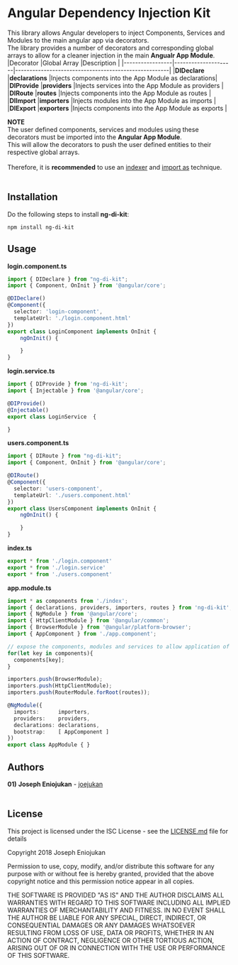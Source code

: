 # Angular Dependency Injection Kit
This library allows Angular developers to inject Components, Services and Modules to the main angular 
app via decorators.<br/>
The library provides a number of decorators and corresponding global arrays to allow for a cleaner injection in the main **Angualr App Module**.
|Decorator        |Global Array         |Description                                           |
|-----------------|---------------------|------------------------------------------------------|
|**DIDeclare**    |**declarations**     |Injects components into the App Module as declarations|
|**DIProvide**    |**providers**        |Injects services into the App Module as providers     |
|**DIRoute**      |**routes**           |Injects components into the App Module as routes      |
|**DIImport**     |**importers**        |Injects modules into the App Module as imports        |
|**DIExport**     |**exporters**        |Injects components into the App Module as exports     |<br/>

**NOTE**<br/>
The user defined components, services and modules using these decorators must be imported into the **Angular App Module**.<br/>
This will allow the decorators to push the user defined entities to their respective global arrays.<br/><br/>
Therefore, it is **recommended** to use an [indexer](https://www.npmjs.com/package/ts-indexer) and [import as](#importas) technique.<br/><br/>

## Installation
Do the following steps to install **ng-di-kit**:
```
npm install ng-di-kit
```

## Usage
**login.component.ts**
``` typescript
import { DIDeclare } from "ng-di-kit";
import { Component, OnInit } from '@angular/core';

@DIDeclare()
@Component({
  selector: 'login-component',
  templateUrl: './login.component.html'
})
export class LoginComponent implements OnInit {
    ngOnInit() {

    }
}
```

**login.service.ts**
``` typescript
import { DIProvide } from 'ng-di-kit';
import { Injectable } from '@angular/core';

@DIProvide()
@Injectable()
export class LoginService  {

}
```

**users.component.ts**
``` typescript
import { DIRoute } from "ng-di-kit";
import { Component, OnInit } from '@angular/core';

@DIRoute()
@Component({
  selector: 'users-component',
  templateUrl: './users.component.html'
})
export class UsersComponent implements OnInit {
    ngOnInit() {

    }
}
```

**index.ts**
```typescript
export * from './login.component'
export * from './login.service'
export * from './users.component'
```

**app.module.ts** <a name="importas"></a>
```typescript
import * as components from './index';
import { declarations, providers, importers, routes } from 'ng-di-kit';
import { NgModule } from '@angular/core';
import { HttpClientModule } from '@angular/common';
import { BrowserModule } from '@angular/platform-browser';
import { AppComponent } from './app.component';

// expose the components, modules and services to allow application of decorators
for(let key in components){
  components[key];
}

importers.push(BrowserModule);
importers.push(HttpClientModule);
importers.push(RouterModule.forRoot(routes));

@NgModule({
  imports:      importers,
  providers:    providers,
  declarations: declarations,
  bootstrap:    [ AppComponent ]
})
export class AppModule { }
```

## Authors
**01)** **Joseph Eniojukan** - [joejukan](https://github.com/joejukan)<br/><br/>

## License
This project is licensed under the ISC License - see the [LICENSE.md](https://github.com/joejukan/ng-di-kit/blob/master/LICENSE.md) file for details

Copyright 2018 Joseph Eniojukan

Permission to use, copy, modify, and/or distribute this software for any purpose with or without fee is hereby granted, provided that the above copyright notice and this permission notice appear in all copies.

THE SOFTWARE IS PROVIDED "AS IS" AND THE AUTHOR DISCLAIMS ALL WARRANTIES WITH REGARD TO THIS SOFTWARE INCLUDING ALL IMPLIED WARRANTIES OF MERCHANTABILITY AND FITNESS. IN NO EVENT SHALL THE AUTHOR BE LIABLE FOR ANY SPECIAL, DIRECT, INDIRECT, OR CONSEQUENTIAL DAMAGES OR ANY DAMAGES WHATSOEVER RESULTING FROM LOSS OF USE, DATA OR PROFITS, WHETHER IN AN ACTION OF CONTRACT, NEGLIGENCE OR OTHER TORTIOUS ACTION, ARISING OUT OF OR IN CONNECTION WITH THE USE OR PERFORMANCE OF THIS SOFTWARE.